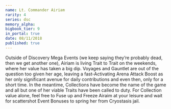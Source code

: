 ```yaml
---
name: Lt. Commander Airiam
rarity: 4
series: dsc
memory_alpha:
bigbook_tier: 9
in_portal: true
date: 08/11/2018
published: true
---
```


Outside of Discovery Mega Events (we keep saying they’re probably dead, then we get another one), Airiam is living Trait to Trait on the weekends, where her value has taken a big dip. Voyages and Gauntlet are out of the question too given her age, leaving a fast-Activating Arena Attack Boost as her only significant avenue for daily contributions and even then, only for a short time. In the meantime, Collections have become the name of the game and all but one of her viable Traits have been called to duty. For Collection value alone, feel free to Fuse up and Freeze Airaim at your leisure and wait for scattershot Event Bonuses to spring her from Cryostasis jail.

